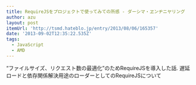 ```yaml
---
title: RequireJSをプロジェクトで使ってみての所感 - ダーシマ・ヱンヂニヤリング
author: azu
layout: post
itemUrl: 'http://tsmd.hateblo.jp/entry/2013/08/06/165357'
date: '2013-09-02T12:35:22.535Z'
tags:
  - JavaScript
  - AMD
---
```

“ファイルサイズ、リクエスト数の最適化”のためRequireJSを導入した話.
遅延ロードと依存関係解決用途のローダーとしてのRequireJSについて
